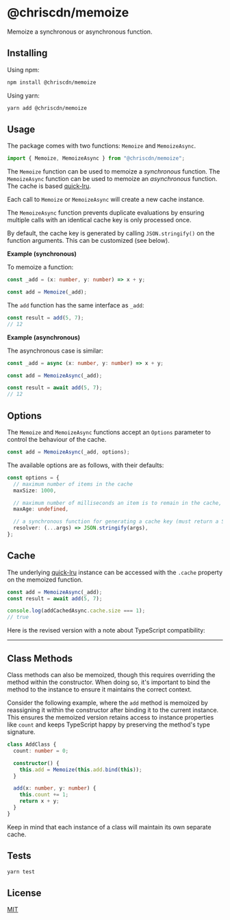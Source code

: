 # @chriscdn/memoize

Memoize a synchronous or asynchronous function.

## Installing

Using npm:

```bash
npm install @chriscdn/memoize
```

Using yarn:

```bash
yarn add @chriscdn/memoize
```

## Usage

The package comes with two functions: `Memoize` and `MemoizeAsync`.

```ts
import { Memoize, MemoizeAsync } from "@chriscdn/memoize";
```

The `Memoize` function can be used to memoize a _synchronous_ function. The `MemoizeAsync` function can be used to memoize an _asynchronous_ function. The cache is based [quick-lru](https://www.npmjs.com/package/quick-lru).

Each call to `Memoize` or `MemoizeAsync` will create a new cache instance.

The `MemoizeAsync` function prevents duplicate evaluations by ensuring multiple calls with an identical cache key is only processed once.

By default, the cache key is generated by calling `JSON.stringify()` on the function arguments. This can be customized (see below).

**Example (synchronous)**

To memoize a function:

```ts
const _add = (x: number, y: number) => x + y;

const add = Memoize(_add);
```

The `add` function has the same interface as `_add`:

```ts
const result = add(5, 7);
// 12
```

**Example (asynchronous)**

The asynchronous case is similar:

```ts
const _add = async (x: number, y: number) => x + y;

const add = MemoizeAsync(_add);

const result = await add(5, 7);
// 12
```

## Options

The `Memoize` and `MemoizeAsync` functions accept an `Options` parameter to control the behaviour of the cache.

```ts
const add = MemoizeAsync(_add, options);
```

The available options are as follows, with their defaults:

```ts
const options = {
  // maximum number of items in the cache
  maxSize: 1000,

  // maximum number of milliseconds an item is to remain in the cache, undefined implies forever
  maxAge: undefined,

  // a synchronous function for generating a cache key (must return a String)
  resolver: (...args) => JSON.stringify(args),
};
```

## Cache

The underlying [quick-lru](https://www.npmjs.com/package/quick-lru) instance can be accessed with the `.cache` property on the memoized function.

```ts
const add = MemoizeAsync(_add);
const result = await add(5, 7);

console.log(addCachedAsync.cache.size === 1);
// true
```

Here is the revised version with a note about TypeScript compatibility:

---

## Class Methods

Class methods can also be memoized, though this requires overriding the method within the constructor. When doing so, it's important to bind the method to the instance to ensure it maintains the correct context.

Consider the following example, where the `add` method is memoized by reassigning it within the constructor after binding it to the current instance. This ensures the memoized version retains access to instance properties like `count` and keeps TypeScript happy by preserving the method's type signature.

```ts
class AddClass {
  count: number = 0;

  constructor() {
    this.add = Memoize(this.add.bind(this));
  }

  add(x: number, y: number) {
    this.count += 1;
    return x + y;
  }
}
```

Keep in mind that each instance of a class will maintain its own separate cache.

## Tests

```bash
yarn test
```

## License

[MIT](LICENSE)
